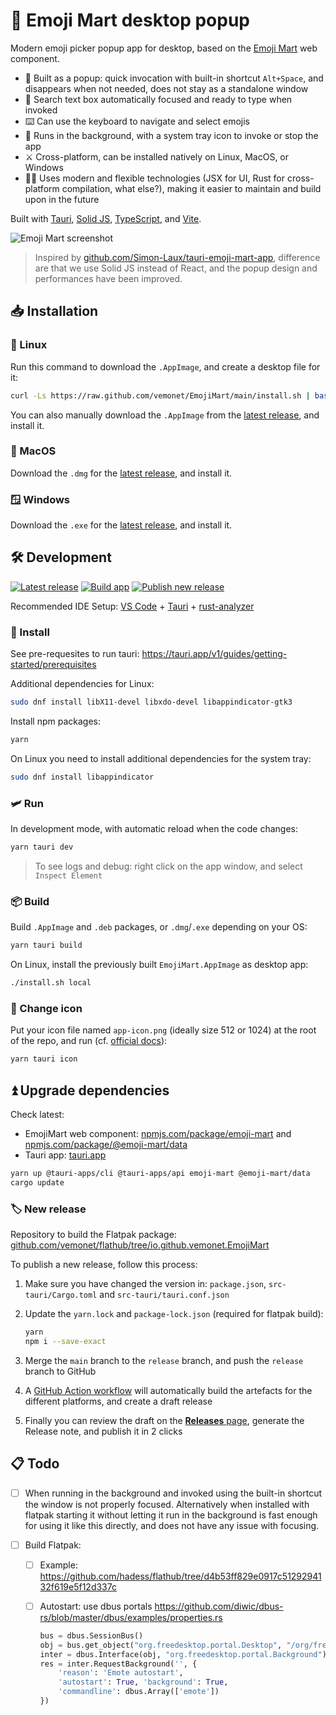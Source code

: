 # 🏪 Emoji Mart desktop popup

Modern emoji picker popup app for desktop, based on the [Emoji Mart](https://github.com/missive/emoji-mart) web component.

* 🍾 Built as a popup: quick invocation with built-in shortcut `Alt+Space`, and disappears when not needed, does not stay as a standalone window
* 🔎 Search text box automatically focused and ready to type when invoked
* ⌨️ Can use the keyboard to navigate and select emojis
* 💽 Runs in the background, with a system tray icon to invoke or stop the app
* ⚔️ Cross-platform, can be installed natively on Linux, MacOS, or Windows
* 🧑‍🚀 Uses modern and flexible technologies (JSX for UI, Rust for cross-platform compilation, what else?), making it easier to maintain and build upon in the future

Built with [Tauri](https://tauri.app/), [Solid JS](https://www.solidjs.com/), [TypeScript](https://www.typescriptlang.org/), and [Vite](https://vitejs.dev/).

![Emoji Mart screenshot](https://raw.githubusercontent.com/vemonet/EmojiMart/main/public/screenshot.png)

> Inspired by [github.com/Simon-Laux/tauri-emoji-mart-app](https://github.com/Simon-Laux/tauri-emoji-mart-app), difference are that we use Solid JS instead of React, and the popup design and performances have been improved.

## 📥️ Installation

### 🐧 Linux

Run this command to download the `.AppImage`, and create a desktop file for it:

```bash
curl -Ls https://raw.github.com/vemonet/EmojiMart/main/install.sh | bash
```

You can also manually download the `.AppImage` from the [latest release](https://github.com/vemonet/EmojiMart/releases/latest), and install it.

### 🍎 MacOS

Download the `.dmg` for the [latest release](https://github.com/vemonet/EmojiMart/releases/latest), and install it.

### 🪟 Windows

Download the `.exe` for the [latest release](https://github.com/vemonet/EmojiMart/releases/latest), and install it.

## 🛠️ Development

[![Latest release](https://shields.io/github/v/release/vemonet/EmojiMart)](https://github.com/vemonet/EmojiMart/releases/latest) [![Build app](https://github.com/vemonet/EmojiMart/actions/workflows/build.yml/badge.svg)](https://github.com/vemonet/EmojiMart/actions/workflows/build.yml) [![Publish new release](https://github.com/vemonet/EmojiMart/actions/workflows/release.yml/badge.svg)](https://github.com/vemonet/EmojiMart/actions/workflows/release.yml)

Recommended IDE Setup: [VS Code](https://code.visualstudio.com/) + [Tauri](https://marketplace.visualstudio.com/items?itemName=tauri-apps.tauri-vscode) + [rust-analyzer](https://marketplace.visualstudio.com/items?itemName=rust-lang.rust-analyzer)

### 🧶 Install

See pre-requesites to run tauri: https://tauri.app/v1/guides/getting-started/prerequisites

Additional dependencies for Linux:

```bash
sudo dnf install libX11-devel libxdo-devel libappindicator-gtk3
```

Install npm packages:

```bash
yarn
```

On Linux you need to install additional dependencies for the system tray:

```bash
sudo dnf install libappindicator
```

### 🛩️ Run

In development mode, with automatic reload when the code changes:

```bash
yarn tauri dev
```

> To see logs and debug: right click on the app window, and select `Inspect Element`

### 📦️ Build

Build `.AppImage` and `.deb` packages, or `.dmg`/`.exe` depending on your OS:

```bash
yarn tauri build
```

On Linux, install the previously built `EmojiMart.AppImage` as desktop app:

```bash
./install.sh local
```

### 🔄 Change icon

Put your icon file named `app-icon.png` (ideally size 512 or 1024) at the root of the repo, and run (cf. [official docs](https://tauri.app/fr/v1/guides/features/icons/)):

```bash
yarn tauri icon
```

## ⏫ Upgrade dependencies

Check latest: 

* EmojiMart web component: [npmjs.com/package/emoji-mart](https://www.npmjs.com/package/emoji-mart) and [npmjs.com/package/@emoji-mart/data](https://www.npmjs.com/package/@emoji-mart/data)
* Tauri app: [tauri.app](https://tauri.app)

```bash
yarn up @tauri-apps/cli @tauri-apps/api emoji-mart @emoji-mart/data
cargo update
```

### 🏷️ New release

Repository to build the Flatpak package: [github.com/vemonet/flathub/tree/io.github.vemonet.EmojiMart](https://github.com/vemonet/flathub/tree/io.github.vemonet.EmojiMart)

To publish a new release, follow this process:

1. Make sure you have changed the version in: `package.json`, `src-tauri/Cargo.toml` and `src-tauri/tauri.conf.json`

2. Update the `yarn.lock` and `package-lock.json` (required for flatpak build):

   ```bash
   yarn
   npm i --save-exact
   ```

3. Merge the `main` branch to the `release` branch, and push the `release` branch to GitHub
4. A [GitHub Action workflow](https://github.com/vemonet/EmojiMart/actions/workflows/release.yml) will automatically build the artefacts for the different platforms, and create a draft release
5. Finally you can review the draft on the [**Releases** page](https://github.com/vemonet/EmojiMart/releases), generate the Release note, and publish it in 2 clicks

## 📋️ Todo

- [ ] When running in the background and invoked using the built-in shortcut the window is not properly focused. Alternatively when installed with flatpak starting it without letting it run in the background is fast enough for using it like this directly, and does not have any issue with focusing.

- [ ] Build Flatpak:
  - [ ] Example: https://github.com/hadess/flathub/tree/d4b53ff829e0917c5129294132f619e5f12d337c
  
  - [ ] Autostart: use dbus portals https://github.com/diwic/dbus-rs/blob/master/dbus/examples/properties.rs
  
    ```python
    bus = dbus.SessionBus()
    obj = bus.get_object("org.freedesktop.portal.Desktop", "/org/freedesktop/portal/desktop")
    inter = dbus.Interface(obj, "org.freedesktop.portal.Background")
    res = inter.RequestBackground('', {
        'reason': 'Emote autostart',
        'autostart': True, 'background': True,
        'commandline': dbus.Array(['emote'])
    })
    ```
  
    
